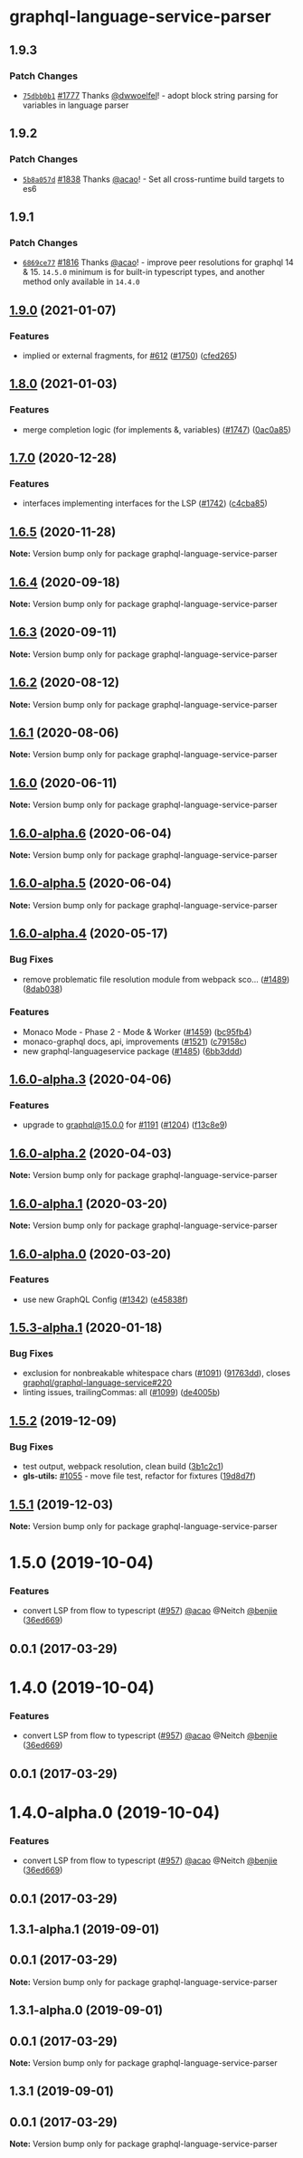 # graphql-language-service-parser

## 1.9.3

### Patch Changes

- [`75dbb0b1`](https://github.com/graphql/graphiql/commit/75dbb0b18e2102d271a5cfe78faf54fe22e83ac8) [#1777](https://github.com/graphql/graphiql/pull/1777) Thanks [@dwwoelfel](https://github.com/dwwoelfel)! - adopt block string parsing for variables in language parser

## 1.9.2

### Patch Changes

- [`5b8a057d`](https://github.com/graphql/graphiql/commit/5b8a057dd64ebecc391be32176a2403bb9d9ff92) [#1838](https://github.com/graphql/graphiql/pull/1838) Thanks [@acao](https://github.com/acao)! - Set all cross-runtime build targets to es6

## 1.9.1

### Patch Changes

- [`6869ce77`](https://github.com/graphql/graphiql/commit/6869ce7767050787db5f1017abf82fa5a52fc97a) [#1816](https://github.com/graphql/graphiql/pull/1816) Thanks [@acao](https://github.com/acao)! - improve peer resolutions for graphql 14 & 15. `14.5.0` minimum is for built-in typescript types, and another method only available in `14.4.0`

## [1.9.0](https://github.com/graphql/graphiql/compare/graphql-language-service-parser@1.8.0...graphql-language-service-parser@1.9.0) (2021-01-07)

### Features

- implied or external fragments, for [#612](https://github.com/graphql/graphiql/issues/612) ([#1750](https://github.com/graphql/graphiql/issues/1750)) ([cfed265](https://github.com/graphql/graphiql/commit/cfed265e3cf31875b39ea517781a217fcdfcadc2))

## [1.8.0](https://github.com/graphql/graphiql/compare/graphql-language-service-parser@1.7.0...graphql-language-service-parser@1.8.0) (2021-01-03)

### Features

- merge completion logic (for implements &, variables) ([#1747](https://github.com/graphql/graphiql/issues/1747)) ([0ac0a85](https://github.com/graphql/graphiql/commit/0ac0a856cfc715d7885a9965a9a9114ef2ca4b1a))

## [1.7.0](https://github.com/graphql/graphiql/compare/graphql-language-service-parser@1.6.5...graphql-language-service-parser@1.7.0) (2020-12-28)

### Features

- interfaces implementing interfaces for the LSP ([#1742](https://github.com/graphql/graphiql/issues/1742)) ([c4cba85](https://github.com/graphql/graphiql/commit/c4cba85e869105f5363ebcb3826b4cf7b7e62c00))

## [1.6.5](https://github.com/graphql/graphiql/compare/graphql-language-service-parser@1.6.4...graphql-language-service-parser@1.6.5) (2020-11-28)

**Note:** Version bump only for package graphql-language-service-parser

## [1.6.4](https://github.com/graphql/graphiql/compare/graphql-language-service-parser@1.6.3...graphql-language-service-parser@1.6.4) (2020-09-18)

**Note:** Version bump only for package graphql-language-service-parser

## [1.6.3](https://github.com/graphql/graphiql/compare/graphql-language-service-parser@1.6.2...graphql-language-service-parser@1.6.3) (2020-09-11)

**Note:** Version bump only for package graphql-language-service-parser

## [1.6.2](https://github.com/graphql/graphiql/compare/graphql-language-service-parser@1.6.1...graphql-language-service-parser@1.6.2) (2020-08-12)

**Note:** Version bump only for package graphql-language-service-parser

## [1.6.1](https://github.com/graphql/graphiql/compare/graphql-language-service-parser@1.6.0...graphql-language-service-parser@1.6.1) (2020-08-06)

**Note:** Version bump only for package graphql-language-service-parser

## [1.6.0](https://github.com/graphql/graphiql/compare/graphql-language-service-parser@1.6.0-alpha.6...graphql-language-service-parser@1.6.0) (2020-06-11)

**Note:** Version bump only for package graphql-language-service-parser

## [1.6.0-alpha.6](https://github.com/graphql/graphiql/compare/graphql-language-service-parser@1.6.0-alpha.5...graphql-language-service-parser@1.6.0-alpha.6) (2020-06-04)

**Note:** Version bump only for package graphql-language-service-parser

## [1.6.0-alpha.5](https://github.com/graphql/graphiql/compare/graphql-language-service-parser@1.6.0-alpha.4...graphql-language-service-parser@1.6.0-alpha.5) (2020-06-04)

**Note:** Version bump only for package graphql-language-service-parser

## [1.6.0-alpha.4](https://github.com/graphql/graphiql/compare/graphql-language-service-parser@1.6.0-alpha.3...graphql-language-service-parser@1.6.0-alpha.4) (2020-05-17)

### Bug Fixes

- remove problematic file resolution module from webpack sco… ([#1489](https://github.com/graphql/graphiql/issues/1489)) ([8dab038](https://github.com/graphql/graphiql/commit/8dab0385772f443f73b559e2c668080733168236))

### Features

- Monaco Mode - Phase 2 - Mode & Worker ([#1459](https://github.com/graphql/graphiql/issues/1459)) ([bc95fb4](https://github.com/graphql/graphiql/commit/bc95fb46459a4437ff9471ff43c98e1c5c50f51e))
- monaco-graphql docs, api, improvements ([#1521](https://github.com/graphql/graphiql/issues/1521)) ([c79158c](https://github.com/graphql/graphiql/commit/c79158c72e976ab286e7ec3fded7f3e2d24e50d0))
- new graphql-languageservice package ([#1485](https://github.com/graphql/graphiql/issues/1485)) ([6bb3ddd](https://github.com/graphql/graphiql/commit/6bb3dddf1f97db4bc193bb7fd9de1ada8d8c8ef9))

## [1.6.0-alpha.3](https://github.com/graphql/graphiql/compare/graphql-language-service-parser@1.6.0-alpha.2...graphql-language-service-parser@1.6.0-alpha.3) (2020-04-06)

### Features

- upgrade to graphql@15.0.0 for [#1191](https://github.com/graphql/graphiql/issues/1191) ([#1204](https://github.com/graphql/graphiql/issues/1204)) ([f13c8e9](https://github.com/graphql/graphiql/commit/f13c8e9d0e66df4b051b332c7d02f4bb83e07ffd))

## [1.6.0-alpha.2](https://github.com/graphql/graphiql/compare/graphql-language-service-parser@1.6.0-alpha.1...graphql-language-service-parser@1.6.0-alpha.2) (2020-04-03)

**Note:** Version bump only for package graphql-language-service-parser

## [1.6.0-alpha.1](https://github.com/graphql/graphiql/compare/graphql-language-service-parser@1.6.0-alpha.0...graphql-language-service-parser@1.6.0-alpha.1) (2020-03-20)

**Note:** Version bump only for package graphql-language-service-parser

## [1.6.0-alpha.0](https://github.com/graphql/graphiql/compare/graphql-language-service-parser@1.5.3-alpha.0...graphql-language-service-parser@1.6.0-alpha.0) (2020-03-20)

### Features

- use new GraphQL Config ([#1342](https://github.com/graphql/graphiql/issues/1342)) ([e45838f](https://github.com/graphql/graphiql/commit/e45838f5ba579e05b20f1a147ce431478ffad9aa))

## [1.5.3-alpha.1](https://github.com/graphql/graphiql/compare/graphql-language-service-parser@1.5.2...graphql-language-service-parser@1.5.3-alpha.1) (2020-01-18)

### Bug Fixes

- exclusion for nonbreakable whitespace chars ([#1091](https://github.com/graphql/graphiql/issues/1091)) ([91763dd](https://github.com/graphql/graphiql/commit/91763dd)), closes [graphql/graphql-language-service#220](https://github.com/graphql/graphql-language-service/issues/220)
- linting issues, trailingCommas: all ([#1099](https://github.com/graphql/graphiql/issues/1099)) ([de4005b](https://github.com/graphql/graphiql/commit/de4005b))

## [1.5.2](https://github.com/graphql/graphiql/compare/graphql-language-service-parser@1.5.1...graphql-language-service-parser@1.5.2) (2019-12-09)

### Bug Fixes

- test output, webpack resolution, clean build ([3b1c2c1](https://github.com/graphql/graphiql/commit/3b1c2c1))
- **gls-utils:** [#1055](https://github.com/graphql/graphiql/issues/1055) - move file test, refactor for fixtures ([19d8d7f](https://github.com/graphql/graphiql/commit/19d8d7f))

## [1.5.1](https://github.com/graphql/graphiql/compare/graphql-language-service-parser@1.5.0...graphql-language-service-parser@1.5.1) (2019-12-03)

**Note:** Version bump only for package graphql-language-service-parser

# 1.5.0 (2019-10-04)

### Features

- convert LSP from flow to typescript ([#957](https://github.com/graphql/graphiql/issues/957)) [@acao](https://github.com/acao) @Neitch [@benjie](https://github.com/benjie) ([36ed669](https://github.com/graphql/graphiql/commit/36ed669))

## 0.0.1 (2017-03-29)

# 1.4.0 (2019-10-04)

### Features

- convert LSP from flow to typescript ([#957](https://github.com/graphql/graphiql/issues/957)) [@acao](https://github.com/acao) @Neitch [@benjie](https://github.com/benjie) ([36ed669](https://github.com/graphql/graphiql/commit/36ed669))

## 0.0.1 (2017-03-29)

# 1.4.0-alpha.0 (2019-10-04)

### Features

- convert LSP from flow to typescript ([#957](https://github.com/graphql/graphiql/issues/957)) [@acao](https://github.com/acao) @Neitch [@benjie](https://github.com/benjie) ([36ed669](https://github.com/graphql/graphiql/commit/36ed669))

## 0.0.1 (2017-03-29)

## 1.3.1-alpha.1 (2019-09-01)

## 0.0.1 (2017-03-29)

**Note:** Version bump only for package graphql-language-service-parser

## 1.3.1-alpha.0 (2019-09-01)

## 0.0.1 (2017-03-29)

**Note:** Version bump only for package graphql-language-service-parser

## 1.3.1 (2019-09-01)

## 0.0.1 (2017-03-29)

**Note:** Version bump only for package graphql-language-service-parser
